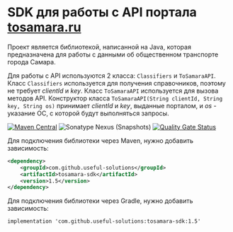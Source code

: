 # SDK для работы с API портала [tosamara.ru](http://tosamara.ru/api)
Проект является библиотекой, написанной на Java, которая предназначена для работы с данными об общественном транспорте города Самара.

Для работы с API используются 2 класса: `Classifiers` и `ToSamaraAPI`.
Класс `Classifiers` используется для получения справочников, поэтому не требует _clientId_ и _key_.
Класс `ToSamaraAPI` используется для вызова методов API. Конструктор класса `ToSamaraAPI(String clientId, String key, String os)` принимает _clientId_ и _key_, выданные порталом, и _os_ - указание ОС, с которой будут выполняться запросы.

[![Maven Central](https://img.shields.io/maven-central/v/com.github.useful-solutions/tosamara-sdk.svg?color=green)](https://search.maven.org/artifact/com.github.useful-solutions/tosamara-sdk/1.5/jar)
![Sonatype Nexus (Snapshots)](https://img.shields.io/nexus/s/https/oss.sonatype.org/com.github.useful-solutions/tosamara-sdk.svg)
[![Quality Gate Status](https://sonarcloud.io/api/project_badges/measure?project=useful-solutions_tosamara-sdk&metric=alert_status)](https://sonarcloud.io/dashboard?id=useful-solutions_tosamara-sdk)

Для подключения библиотеки через Maven, нужно добавить зависимость:

```xml
<dependency>
    <groupId>com.github.useful-solutions</groupId>
    <artifactId>tosamara-sdk</artifactId>
    <version>1.5</version>
</dependency>
```

Для подключения библиотеки через Gradle, нужно добавить зависимость:

```implementation 'com.github.useful-solutions:tosamara-sdk:1.5'```
